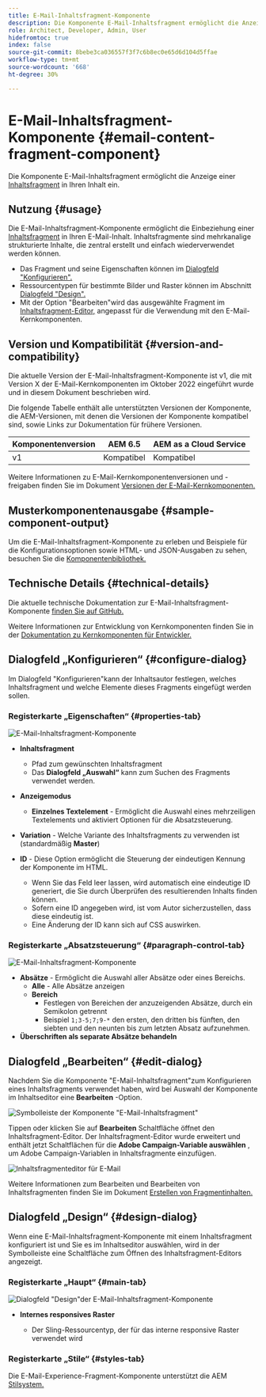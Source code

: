 ```yaml
---
title: E-Mail-Inhaltsfragment-Komponente
description: Die Komponente E-Mail-Inhaltsfragment ermöglicht die Anzeige eines Inhaltsfragments in Ihrem Inhalt.
role: Architect, Developer, Admin, User
hidefromtoc: true
index: false
source-git-commit: 8bebe3ca036557f3f7c6b8ec0e65d6d104d5ffae
workflow-type: tm+mt
source-wordcount: '668'
ht-degree: 30%

---
```



# E-Mail-Inhaltsfragment-Komponente {#email-content-fragment-component}

Die Komponente E-Mail-Inhaltsfragment ermöglicht die Anzeige einer [Inhaltsfragment](https://experienceleague.adobe.com/docs/experience-manager-cloud-service/assets/content-fragments/content-fragments.html?lang=de) in Ihren Inhalt ein.

## Nutzung {#usage}

Die E-Mail-Inhaltsfragment-Komponente ermöglicht die Einbeziehung einer [Inhaltsfragment](https://experienceleague.adobe.com/docs/experience-manager-cloud-service/assets/content-fragments/content-fragments.html) in Ihren E-Mail-Inhalt. Inhaltsfragmente sind mehrkanalige strukturierte Inhalte, die zentral erstellt und einfach wiederverwendet werden können.

* Das Fragment und seine Eigenschaften können im [Dialogfeld &quot;Konfigurieren&quot;.](#configure-dialog)
* Ressourcentypen für bestimmte Bilder und Raster können im Abschnitt [Dialogfeld &quot;Design&quot;.](#design-dialog)
* Mit der Option &quot;Bearbeiten&quot;wird das ausgewählte Fragment im [Inhaltsfragment-Editor,](#edit-dialog) angepasst für die Verwendung mit den E-Mail-Kernkomponenten.

## Version und Kompatibilität {#version-and-compatibility}

Die aktuelle Version der E-Mail-Inhaltsfragment-Komponente ist v1, die mit Version X der E-Mail-Kernkomponenten im Oktober 2022 eingeführt wurde und in diesem Dokument beschrieben wird.

Die folgende Tabelle enthält alle unterstützten Versionen der Komponente, die AEM-Versionen, mit denen die Versionen der Komponente kompatibel sind, sowie Links zur Dokumentation für frühere Versionen.

| Komponentenversion | AEM 6.5 | AEM as a Cloud Service |
|---|---|---|
| v1 | Kompatibel | Kompatibel |

Weitere Informationen zu E-Mail-Kernkomponentenversionen und -freigaben finden Sie im Dokument [Versionen der E-Mail-Kernkomponenten.](/help/email/versions.md)

## Musterkomponentenausgabe {#sample-component-output}

Um die E-Mail-Inhaltsfragment-Komponente zu erleben und Beispiele für die Konfigurationsoptionen sowie HTML- und JSON-Ausgaben zu sehen, besuchen Sie die [Komponentenbibliothek.](https://adobe.com/go/aem_cmp_library_email_cf)

## Technische Details {#technical-details}

Die aktuelle technische Dokumentation zur E-Mail-Inhaltsfragment-Komponente [finden Sie auf GitHub.](https://adobe.com/go/aem_cmp_tech_email_cf_v1)

Weitere Informationen zur Entwicklung von Kernkomponenten finden Sie in der [Dokumentation zu Kernkomponenten für Entwickler.](/help/developing/overview.md)

## Dialogfeld „Konfigurieren“ {#configure-dialog}

Im Dialogfeld &quot;Konfigurieren&quot;kann der Inhaltsautor festlegen, welches Inhaltsfragment und welche Elemente dieses Fragments eingefügt werden sollen.

### Registerkarte „Eigenschaften“ {#properties-tab}

![E-Mail-Inhaltsfragment-Komponente](/help/email/assets/email-content-fragment-edit-properties.png)

* **Inhaltsfragment**

   * Pfad zum gewünschten Inhaltsfragment
   * Das **Dialogfeld „Auswahl“** kann zum Suchen des Fragments verwendet werden.

* **Anzeigemodus**
   * **Einzelnes Textelement** - Ermöglicht die Auswahl eines mehrzeiligen Textelements und aktiviert Optionen für die Absatzsteuerung.
* **Variation** - Welche Variante des Inhaltsfragments zu verwenden ist (standardmäßig **Master**)

* **ID** - Diese Option ermöglicht die Steuerung der eindeutigen Kennung der Komponente im HTML.
   * Wenn Sie das Feld leer lassen, wird automatisch eine eindeutige ID generiert, die Sie durch Überprüfen des resultierenden Inhalts finden können.
   * Sofern eine ID angegeben wird, ist vom Autor sicherzustellen, dass diese eindeutig ist.
   * Eine Änderung der ID kann sich auf CSS auswirken.

### Registerkarte „Absatzsteuerung“ {#paragraph-control-tab}

![E-Mail-Inhaltsfragment-Komponente](/help/assets/content-fragment-edit-paragraph.png)

* **Absätze** - Ermöglicht die Auswahl aller Absätze oder eines Bereichs.
   * **Alle** - Alle Absätze anzeigen
   * **Bereich**
      * Festlegen von Bereichen der anzuzeigenden Absätze, durch ein Semikolon getrennt
      * Beispiel `1;3-5;7;9-*` den ersten, den dritten bis fünften, den siebten und den neunten bis zum letzten Absatz aufzunehmen.
* **Überschriften als separate Absätze behandeln**

## Dialogfeld „Bearbeiten“ {#edit-dialog}

Nachdem Sie die Komponente &quot;E-Mail-Inhaltsfragment&quot;zum Konfigurieren eines Inhaltsfragments verwendet haben, wird bei Auswahl der Komponente im Inhaltseditor eine **Bearbeiten** -Option.

![Symbolleiste der Komponente &quot;E-Mail-Inhaltsfragment&quot;](/help/email/assets/email-content-fragment-edit-toolbar.png)

Tippen oder klicken Sie auf **Bearbeiten** Schaltfläche öffnet den Inhaltsfragment-Editor. Der Inhaltsfragment-Editor wurde erweitert und enthält jetzt Schaltflächen für die **Adobe Campaign-Variable auswählen** , um Adobe Campaign-Variablen in Inhaltsfragmente einzufügen.

![Inhaltsfragmenteditor für E-Mail](/help/email/assets/email-content-fragment-editor.png)

Weitere Informationen zum Bearbeiten und Bearbeiten von Inhaltsfragmenten finden Sie im Dokument [Erstellen von Fragmentinhalten.](https://experienceleague.adobe.com/docs/experience-manager-cloud-service/content/assets/content-fragments/content-fragments-variations.html)

## Dialogfeld „Design“ {#design-dialog}

Wenn eine E-Mail-Inhaltsfragment-Komponente mit einem Inhaltsfragment konfiguriert ist und Sie es im Inhaltseditor auswählen, wird in der Symbolleiste eine Schaltfläche zum Öffnen des Inhaltsfragment-Editors angezeigt.


### Registerkarte „Haupt“ {#main-tab}

![Dialogfeld &quot;Design&quot;der E-Mail-Inhaltsfragment-Komponente](/help/email/assets/email-content-fragment-design.png)

* **Internes responsives Raster**

   * Der Sling-Ressourcentyp, der für das interne responsive Raster verwendet wird

### Registerkarte „Stile“ {#styles-tab}

Die E-Mail-Experience-Fragment-Komponente unterstützt die AEM [Stilsystem.](/help/get-started/authoring.md#component-styling)
